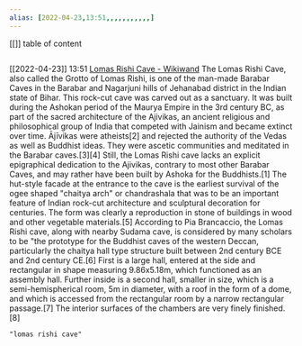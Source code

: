 ```yaml
---
alias: [2022-04-23,13:51,,,,,,,,,,,]
---
```

[[]]
table of content
```toc
```

[[2022-04-23]] 13:51 [Lomas Rishi Cave - Wikiwand](https://www.wikiwand.com/en/Lomas_Rishi_Cave)
The Lomas Rishi Cave, also called the Grotto of Lomas Rishi, is one of the man-made Barabar Caves in the Barabar and Nagarjuni hills of Jehanabad district in the Indian state of Bihar. This rock-cut cave was carved out as a sanctuary. It was built during the Ashokan period of the Maurya Empire in the 3rd century BC, as part of the sacred architecture of the Ajivikas, an ancient religious and philosophical group of India that competed with Jainism and became extinct over time. Ājīvikas were atheists[2] and rejected the authority of the Vedas as well as Buddhist ideas. They were ascetic communities and meditated in the Barabar caves.[3][4] Still, the Lomas Rishi cave lacks an explicit epigraphical dedication to the Ajivikas, contrary to most other Barabar Caves, and may rather have been built by Ashoka for the Buddhists.[1]
The hut-style facade at the entrance to the cave is the earliest survival of the ogee shaped "chaitya arch" or chandrashala that was to be an important feature of Indian rock-cut architecture and sculptural decoration for centuries. The form was clearly a reproduction in stone of buildings in wood and other vegetable materials.[5]
According to Pia Brancaccio, the Lomas Rishi cave, along with nearby Sudama cave, is considered by many scholars to be "the prototype for the Buddhist caves of the western Deccan, particularly the chaitya hall type structure built between 2nd century BCE and 2nd century CE.[6]
First is a large hall, entered at the side and rectangular in shape measuring 9.86x5.18m, which functioned as an assembly hall. Further inside is a second hall, smaller in size, which is a semi-hemispherical room, 5m in diameter, with a roof in the form of a dome, and which is accessed from the rectangular room by a narrow rectangular passage.[7] The interior surfaces of the chambers are very finely finished.[8]
```query
"lomas rishi cave"
```